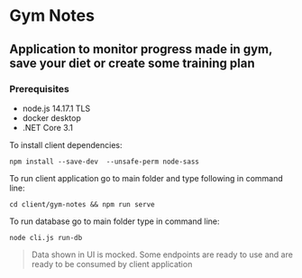 # Gym Notes

## Application to monitor progress made in gym, save your diet or create some training plan

### Prerequisites

*   node.js 14.17.1 TLS
*   docker desktop
*   .NET Core 3.1

To install client dependencies:

    npm install --save-dev  --unsafe-perm node-sass

To run client application go to main folder and type following in command line:

    cd client/gym-notes && npm run serve

To run database go to main folder type in command line:

    node cli.js run-db

> Data shown in UI is mocked. 
> Some endpoints are ready to use and are ready to be consumed by client application
